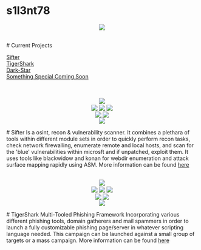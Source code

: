 # s1l3nt78
<p align="center">
	<img align="center" src="https://raw.githubusercontent.com/s1l3nt78/s1l3nt78.github.io/master/.vs/logo.PNG">
</p>
<br>
# Current Projects

<a href="https://github.com/s1l3nt78/sifter">Sifter</a>
<br>
<a href="https://github.com/s1l3nt78/TigerShark">TigerShark</a>
<br>
<a href="https://github.com/s1l3nt78/Dark-Star">Dark-Star</a>
<br>
<a href="https://github.com/s1l3nt78/-i-i-">Something Special Coming Soon</a>
<br>
<br>
<br>
<p align="center">
	<img align="center" src="https://raw.githubusercontent.com/s1l3nt78/s1l3nt78.github.io/master/sifter/sifter.PNG">
<br>
  	<img align="center" src="https://img.shields.io/github/issues/s1l3nt78/sifter">
  	<img align="center" src="https://img.shields.io/github/forks/s1l3nt78/sifter">
  	<img align="center" src="https://img.shields.io/github/stars/s1l3nt78/sifter">		  
<br>
  	<img align="center" src="https://img.shields.io/badge/Version-4.6-red">
	<img align="center" src="https://img.shields.io/badge/Build-ChrysalliS-yellowgreen">
<br>
	 <img align="center" src="https://img.shields.io/badge/Author-s1l3nt78-yellowgreen">
</p>
# Sifter
	Is a osint, recon & vulnerability scanner. It combines a plethara of tools within different module sets in order to quickly 		perform recon tasks, check network firewalling, enumerate remote and local hosts, and scan for the 'blue' vulnerabilities within 	microsft and if unpatched, exploit them.  It uses tools like blackwidow and konan for webdir enumeration and attack surface 		mapping rapidly using ASM. More information can be found <a href="./sifter/README.md">here</a>

<br>
<br>
<p align="center">
 <img src="https://github.com/s1l3nt78/Private/blob/master/Photos/tigershark-Release.png"></a>
 <br>
 <img align="center" src="https://img.shields.io/github/issues/s1l3nt78/TigerShark"></a> 
 <img align="center" src="https://img.shields.io/github/forks/s1l3nt78/TigerShark"></a>
 <img align="center" src="https://img.shields.io/github/stars/s1l3nt78/TigerShark"></a>
 <br>
 <img align="center" src="https://img.shields.io/badge/Build-Release-orange"></a>
 <img align="center" src="https://img.shields.io/badge/Version-3-red"></a>
 <br>
  <img align="center" src="https://img.shields.io/badge/Author-s1l3nt78-yellowgreen"></a>
</p>
# TigerShark
	Multi-Tooled Phishing Framework
	Incorporating various different phishing tools, domain gatherers and mail spammers in order to launch a fully customizable 	phishing page/server in whatever scripting language needed. This campaign can be launched against a small group of targets or a mass campaign. More information can be found <a href="./TigerShark/README.md">here</a>
<br>
<br>
